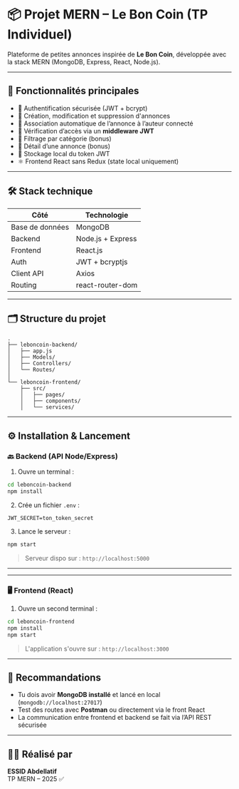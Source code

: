 # 📦 Projet MERN – Le Bon Coin (TP Individuel)

Plateforme de petites annonces inspirée de **Le Bon Coin**, développée avec la stack MERN (MongoDB, Express, React, Node.js).

---

## 🚀 Fonctionnalités principales

- 🔐 Authentification sécurisée (JWT + bcrypt)
- 📝 Création, modification et suppression d'annonces
- 👤 Association automatique de l’annonce à l’auteur connecté
- 🧱 Vérification d’accès via un **middleware JWT**
- 📂 Filtrage par catégorie (bonus)
- 🔎 Détail d’une annonce (bonus)
- 💾 Stockage local du token JWT
- ⚛️ Frontend React sans Redux (state local uniquement)

---

## 🛠️ Stack technique

| Côté            | Technologie       |
|-----------------|-------------------|
| Base de données | MongoDB           |
| Backend         | Node.js + Express |
| Frontend        | React.js          |
| Auth            | JWT + bcryptjs    |
| Client API      | Axios             |
| Routing         | react-router-dom  |

---

## 🗂️ Structure du projet

```
.
├── leboncoin-backend/
│   ├── app.js
│   ├── Models/
│   ├── Controllers/
│   └── Routes/
│
└── leboncoin-frontend/
    ├── src/
    │   ├── pages/
    │   ├── components/
    │   └── services/
```

---

## ⚙️ Installation & Lancement

### 🔙 Backend (API Node/Express)

1. Ouvre un terminal :
```bash
cd leboncoin-backend
npm install
```

2. Crée un fichier `.env` :
```env
JWT_SECRET=ton_token_secret
```

3. Lance le serveur :
```bash
npm start
```

> Serveur dispo sur : `http://localhost:5000`

---
-----------------------------------------------------------
### 🖥️ Frontend (React)

1. Ouvre un second terminal :
```bash
cd leboncoin-frontend
npm install
npm start
```

> L'application s'ouvre sur : `http://localhost:3000`

---

## 📌 Recommandations

- Tu dois avoir **MongoDB installé** et lancé en local (`mongodb://localhost:27017`)
- Test des routes avec **Postman** ou directement via le front React
- La communication entre frontend et backend se fait via l’API REST sécurisée

---

## 🧑‍💻 Réalisé par

**ESSID Abdellatif**   
TP MERN – 2025 ✅